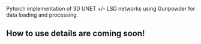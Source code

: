 Pytorch implementation of 3D UNET +/- LSD networks using Gunpowder for data loading and processing.

## How to use details are coming soon!
